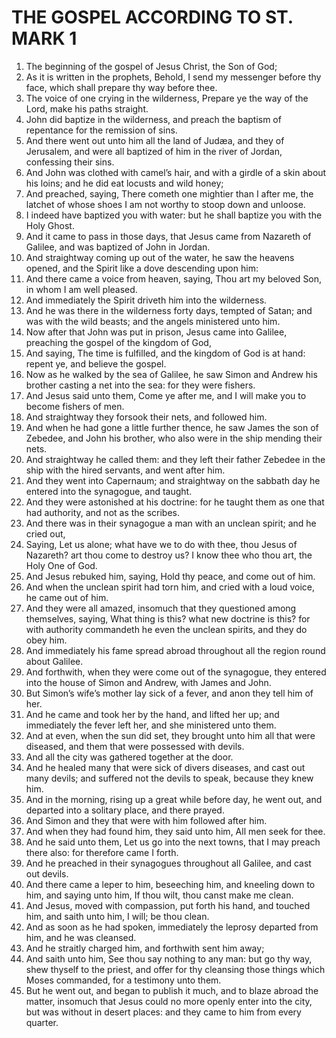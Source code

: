 ﻿# THE GOSPEL ACCORDING TO ST. MARK 1
1. The beginning of the gospel of Jesus Christ, the Son of God; 
2. As it is written in the prophets, Behold, I send my messenger before thy face, which shall prepare thy way before thee. 
3. The voice of one crying in the wilderness, Prepare ye the way of the Lord, make his paths straight. 
4. John did baptize in the wilderness, and preach the baptism of repentance for the remission of sins. 
5. And there went out unto him all the land of Judæa, and they of Jerusalem, and were all baptized of him in the river of Jordan, confessing their sins. 
6. And John was clothed with camel’s hair, and with a girdle of a skin about his loins; and he did eat locusts and wild honey; 
7. And preached, saying, There cometh one mightier than I after me, the latchet of whose shoes I am not worthy to stoop down and unloose. 
8. I indeed have baptized you with water: but he shall baptize you with the Holy Ghost. 
9. And it came to pass in those days, that Jesus came from Nazareth of Galilee, and was baptized of John in Jordan. 
10. And straightway coming up out of the water, he saw the heavens opened, and the Spirit like a dove descending upon him: 
11. And there came a voice from heaven, saying, Thou art my beloved Son, in whom I am well pleased. 
12. And immediately the Spirit driveth him into the wilderness. 
13. And he was there in the wilderness forty days, tempted of Satan; and was with the wild beasts; and the angels ministered unto him. 
14. Now after that John was put in prison, Jesus came into Galilee, preaching the gospel of the kingdom of God, 
15. And saying, The time is fulfilled, and the kingdom of God is at hand: repent ye, and believe the gospel. 
16. Now as he walked by the sea of Galilee, he saw Simon and Andrew his brother casting a net into the sea: for they were fishers. 
17. And Jesus said unto them, Come ye after me, and I will make you to become fishers of men. 
18. And straightway they forsook their nets, and followed him. 
19. And when he had gone a little further thence, he saw James the son of Zebedee, and John his brother, who also were in the ship mending their nets. 
20. And straightway he called them: and they left their father Zebedee in the ship with the hired servants, and went after him. 
21. And they went into Capernaum; and straightway on the sabbath day he entered into the synagogue, and taught. 
22. And they were astonished at his doctrine: for he taught them as one that had authority, and not as the scribes. 
23. And there was in their synagogue a man with an unclean spirit; and he cried out, 
24. Saying, Let us alone; what have we to do with thee, thou Jesus of Nazareth? art thou come to destroy us? I know thee who thou art, the Holy One of God. 
25. And Jesus rebuked him, saying, Hold thy peace, and come out of him. 
26. And when the unclean spirit had torn him, and cried with a loud voice, he came out of him. 
27. And they were all amazed, insomuch that they questioned among themselves, saying, What thing is this? what new doctrine is this? for with authority commandeth he even the unclean spirits, and they do obey him. 
28. And immediately his fame spread abroad throughout all the region round about Galilee. 
29. And forthwith, when they were come out of the synagogue, they entered into the house of Simon and Andrew, with James and John. 
30. But Simon’s wife’s mother lay sick of a fever, and anon they tell him of her. 
31. And he came and took her by the hand, and lifted her up; and immediately the fever left her, and she ministered unto them. 
32. And at even, when the sun did set, they brought unto him all that were diseased, and them that were possessed with devils. 
33. And all the city was gathered together at the door. 
34. And he healed many that were sick of divers diseases, and cast out many devils; and suffered not the devils to speak, because they knew him. 
35. And in the morning, rising up a great while before day, he went out, and departed into a solitary place, and there prayed. 
36. And Simon and they that were with him followed after him. 
37. And when they had found him, they said unto him, All men seek for thee. 
38. And he said unto them, Let us go into the next towns, that I may preach there also: for therefore came I forth. 
39. And he preached in their synagogues throughout all Galilee, and cast out devils. 
40. And there came a leper to him, beseeching him, and kneeling down to him, and saying unto him, If thou wilt, thou canst make me clean. 
41. And Jesus, moved with compassion, put forth his hand, and touched him, and saith unto him, I will; be thou clean. 
42. And as soon as he had spoken, immediately the leprosy departed from him, and he was cleansed. 
43. And he straitly charged him, and forthwith sent him away; 
44. And saith unto him, See thou say nothing to any man: but go thy way, shew thyself to the priest, and offer for thy cleansing those things which Moses commanded, for a testimony unto them. 
45. But he went out, and began to publish it much, and to blaze abroad the matter, insomuch that Jesus could no more openly enter into the city, but was without in desert places: and they came to him from every quarter. 
